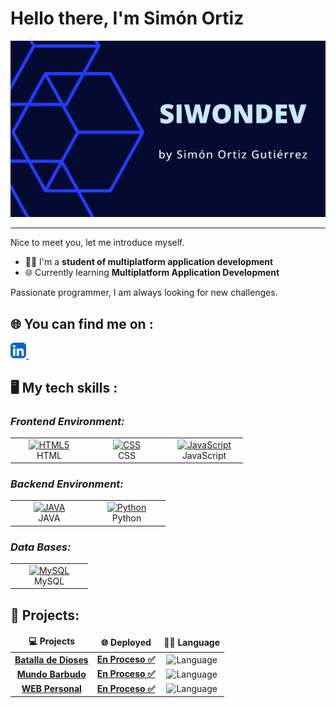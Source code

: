 # Hello there, I'm Simón Ortiz

<img src="Cabecera.PNG"/>

<hr>

Nice to meet you, let me introduce myself.
  <ul>
    <li>👨‍💻 I'm a <b>student of multiplatform application development</b></li>
    <li>🌐 Currently learning <b>Multiplatform Application Development</b></li>
  </ul>
Passionate programmer, I am always looking for new challenges.
</p>

## 🌐 You can find me on :
<p align="start">
  <a href="www.linkedin.com/in/simonortizgutierrez" target="_blank">
    <img alt="SiwonDev LinkedIn profile" src="https://github.com/tandpfun/skill-icons/blob/main/icons/LinkedIn.svg" width="5%">
  </a>
  &nbsp;&nbsp;&nbsp;&nbsp; 
</p>



## 🖥️ My tech skills :

<p align="right">
  <h3><i>Frontend Environment:</i></h3>
  <table>
  <tr border: none;>
    <td align="center" width="110">
      <a href="#%EF%B8%8F-my-tech-stacks-">
        <img src="https://raw.githubusercontent.com/marwin1991/profile-technology-icons/refs/heads/main/icons/html.png" width="48" height="48" alt="HTML5" />
      </a>
      <br>HTML
    </td>	  
    <td align="center" width="110">
      <a href="#%EF%B8%8F-my-tech-stacks-">
        <img src="https://raw.githubusercontent.com/marwin1991/profile-technology-icons/refs/heads/main/icons/css.png" width="48" height="48" alt="CSS" />
      </a>
      <br>CSS
    </td>
    <td align="center" width="110">
      <a href="#%EF%B8%8F-my-tech-stacks-">
        <img src="https://raw.githubusercontent.com/marwin1991/profile-technology-icons/refs/heads/main/icons/javascript.png" width="48" height="48" alt="JavaScript" />
      </a>
      <br>JavaScript
    </td>
  </tr>
</table>
<p>
  <h3><i>Backend Environment:</i></h3>
  <table>
  <tr border: none;>
    <td align="center" width="110">
      <a href="#%EF%B8%8F-my-tech-stacks-">
        <img src="https://raw.githubusercontent.com/marwin1991/profile-technology-icons/refs/heads/main/icons/java.png" width="48" height="48" alt="JAVA" />
      </a>
      <br>JAVA
    </td>
    <td align="center" width="110">
      <a href="#%EF%B8%8F-my-tech-stacks-">
        <img src="https://raw.githubusercontent.com/marwin1991/profile-technology-icons/refs/heads/main/icons/python.png" width="48" height="48" alt="Python" />
      </a>
      <br>Python
    </td>
  </tr>
</table>
</p>
<p>
  <h3><i>Data Bases:</i></h3>
  <table>
  <tr border: none;>
    <td align="center" width="110">
      <a href="#%EF%B8%8F-my-tech-stacks-">
        <img src="https://raw.githubusercontent.com/marwin1991/profile-technology-icons/refs/heads/main/icons/mysql.png" width="48" height="48" alt="MySQL" />
      </a>
      <br>MySQL
    </td>
  </tr>
</table>
</p>


## 🚧 Projects:

  <table>
    <thead align="center">
      <tr border: none;>
        <td><b>💻 Projects</b></td>
        <td><b>🌐 Deployed</b></td>
        <td><b>👨‍💻 Language</b></td>
      </tr>
    </thead>
  <tbody>

  <tr align="center">
    <td>
      <a href="https://github.com/SiwonDev/BatallaDeDioses" target="_blank"><b>Batalla de Dioses</b></a>
    </td>
    <td>
      <a href="https://github.com/SiwonDev/BatallaDeDioses" target="_blank"><b>En Proceso ✅</b></a>
    </td>
    <td><img alt="Language" src="https://skillicons.dev/icons?i=java" /></td>
  </tr>

  <tr align="center">
    <td>
      <a href="https://github.com/SiwonDev/MundoBarbudo" target="_blank"><b>Mundo Barbudo</b></a>
    </td>
    <td>
      <a href="https://github.com/SiwonDev/MundoBarbudo" target="_blank"><b>En Proceso ✅</b></a>
    </td>
    <td><img alt="Language" src="https://skillicons.dev/icons?i=js,html,css" /></td>
  </tr>

  <tr align="center">
    <td>
      <a href="https://github.com/SiwonDev" target="_blank"><b>WEB Personal</b></a>
    </td>
    <td>
      <a href="https://github.com/SiwonDev" target="_blank"><b>En Proceso ✅</b></a>
    </td>
    <td><img alt="Language" src="https://skillicons.dev/icons?i=js,html,css" /></td>
  </tr>

 </tbody>

</table>



